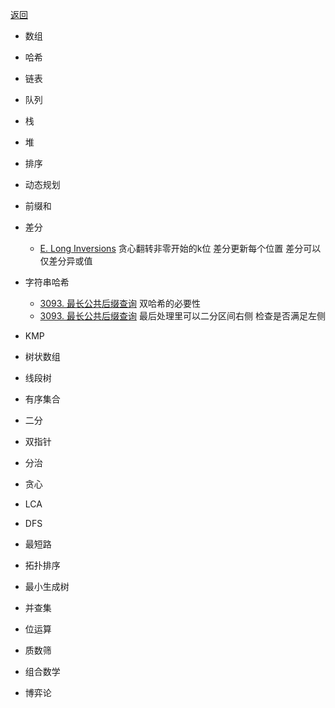 [返回](https://github.com/JadenSailing/algorithm-lib)

- 数组
- 哈希
- 链表
- 队列
- 栈
- 堆
- 排序
- 动态规划
- 前缀和
- 差分
  - [E. Long Inversions](https://codeforces.com/contest/1955/problem/E)
  贪心翻转非零开始的k位 差分更新每个位置 差分可以仅差分异或值


- 字符串哈希
  - [3093. 最长公共后缀查询](https://leetcode.cn/problems/longest-common-suffix-queries/)
  双哈希的必要性
  - [3093. 最长公共后缀查询](https://leetcode.cn/problems/longest-common-suffix-queries/)
  最后处理里可以二分区间右侧 检查是否满足左侧
- KMP
- 树状数组
- 线段树
- 有序集合
- 二分
- 双指针
- 分治
- 贪心
- LCA
- DFS
- 最短路
- 拓扑排序
- 最小生成树
- 并查集
- 位运算
- 质数筛
- 组合数学
- 博弈论